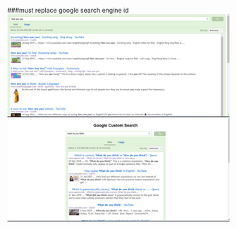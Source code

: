 ###must replace google search engine id
![Alt image](https://github.com/rnccsstudent/gcse/blob/63e70e2464ddc832a7a57bbff5483a657af3d1f5/Screenshot%202025-01-29%20194933.png)
![Alt image](https://github.com/rnccsstudent/gcse/blob/d8d4e2cfa2b3e874e543673530e0f89a90e38de9/Screenshot%202025-01-29%20195115.png)
